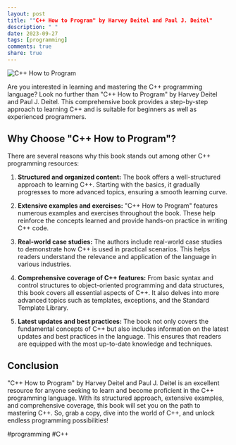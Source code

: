 ```yaml
---
layout: post
title: ""C++ How to Program" by Harvey Deitel and Paul J. Deitel"
description: " "
date: 2023-09-27
tags: [programming]
comments: true
share: true
---
```


![C++ How to Program](https://images-na.ssl-images-amazon.com/images/I/51qMvq24shL._SX396_BO1,204,203,200_.jpg)

Are you interested in learning and mastering the C++ programming language? Look no further than "C++ How to Program" by Harvey Deitel and Paul J. Deitel. This comprehensive book provides a step-by-step approach to learning C++ and is suitable for beginners as well as experienced programmers.

## Why Choose "C++ How to Program"?

There are several reasons why this book stands out among other C++ programming resources:

1. **Structured and organized content:** The book offers a well-structured approach to learning C++. Starting with the basics, it gradually progresses to more advanced topics, ensuring a smooth learning curve.

2. **Extensive examples and exercises:** "C++ How to Program" features numerous examples and exercises throughout the book. These help reinforce the concepts learned and provide hands-on practice in writing C++ code.

3. **Real-world case studies:** The authors include real-world case studies to demonstrate how C++ is used in practical scenarios. This helps readers understand the relevance and application of the language in various industries.

4. **Comprehensive coverage of C++ features:** From basic syntax and control structures to object-oriented programming and data structures, this book covers all essential aspects of C++. It also delves into more advanced topics such as templates, exceptions, and the Standard Template Library.

5. **Latest updates and best practices:** The book not only covers the fundamental concepts of C++ but also includes information on the latest updates and best practices in the language. This ensures that readers are equipped with the most up-to-date knowledge and techniques.

## Conclusion

"C++ How to Program" by Harvey Deitel and Paul J. Deitel is an excellent resource for anyone seeking to learn and become proficient in the C++ programming language. With its structured approach, extensive examples, and comprehensive coverage, this book will set you on the path to mastering C++. So, grab a copy, dive into the world of C++, and unlock endless programming possibilities!

#programming #C++